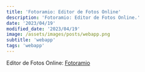 ```yaml
---
title: 'Fotoramio: Editor de Fotos Online'
description: 'Fotoramio: Editor de Fotos Online.'
date: '2023/04/19'
modified_date: '2023/04/19'
image: /assets/images/posts/webapp.png
subtitle: 'webapp'
tags: 'webapp'
---
```


Editor de Fotos Online: [Fotoramio](https://fotoram.io/)
